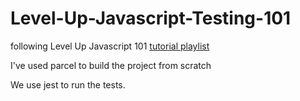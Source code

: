 # Level-Up-Javascript-Testing-101

following Level Up Javascript 101 [tutorial playlist](https://www.youtube.com/playlist?list=PLLnpHn493BHEB-YOl0APuQsrzlb3zbq3y)

I've used parcel to build the project from scratch

We use jest to run the tests.
